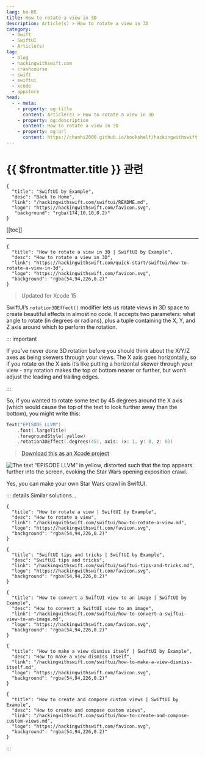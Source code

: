 ```yaml
---
lang: ko-KR
title: How to rotate a view in 3D
description: Article(s) > How to rotate a view in 3D
category:
  - Swift
  - SwiftUI
  - Article(s)
tag: 
  - blog
  - hackingwithswift.com
  - crashcourse
  - swift
  - swiftui
  - xcode
  - appstore
head:
  - - meta:
    - property: og:title
      content: Article(s) > How to rotate a view in 3D
    - property: og:description
      content: How to rotate a view in 3D
    - property: og:url
      content: https://chanhi2000.github.io/bookshelf/hackingwithswift.com/swiftui/how-to-rotate-a-view-in-3d.html
---
```


# {{ $frontmatter.title }} 관련

```component VPCard
{
  "title": "SwiftUI by Example",
  "desc": "Back to Home",
  "link": "/hackingwithswift.com/swiftui/README.md",
  "logo": "https://hackingwithswift.com/favicon.svg",
   "background": "rgba(174,10,10,0.2)"
}
```

[[toc]]

---

```component VPCard
{
  "title": "How to rotate a view in 3D | SwiftUI by Example",
  "desc": "How to rotate a view in 3D",
  "link": "https://hackingwithswift.com/quick-start/swiftui/how-to-rotate-a-view-in-3d",
  "logo": "https://hackingwithswift.com/favicon.svg",
  "background": "rgba(54,94,226,0.2)"
}
```

> Updated for Xcode 15

SwiftUI’s `rotation3DEffect()` modifier lets us rotate views in 3D space to create beautiful effects in almost no code. It accepts two parameters: what angle to rotate (in degrees or radians), plus a tuple containing the X, Y, and Z axis around which to perform the rotation.

::: important

If you’ve never done 3D rotation before you should think about the X/Y/Z axes as being skewers through your views. The X axis goes horizontally, so if you rotate on the X axis it’s like putting a horizontal skewer through your view - any rotation makes the top or bottom nearer or further, but won’t adjust the leading and trailing edges.

:::

So, if you wanted to rotate some text by 45 degrees around the X axis (which would cause the top of the text to look further away than the bottom), you might write this:

```swift
Text("EPISODE LLVM")
    .font(.largeTitle)
    .foregroundStyle(.yellow)
    .rotation3DEffect(.degrees(45), axis: (x: 1, y: 0, z: 0))
```

> [<VPIcon icon="fas fa-file-zipper"/>Download this as an Xcode project](https://hackingwithswift.com/files/projects/swiftui/how-to-rotate-a-view-in-3d-1.zip)

![The text “EPISODE LLVM” in yellow, distorted such that the top appears further into the screen, evoking the Star Wars opening exposition crawl.](https://hackingwithswift.com/img/books/quick-start/swiftui/how-to-rotate-a-view-in-3d-1~dark@2x.png)

Yes, you can make your own Star Wars crawl in SwiftUI.

::: details Similar solutions…

```component VPCard
{
  "title": "How to rotate a view | SwiftUI by Example",
  "desc": "How to rotate a view",
  "link": "/hackingwithswift.com/swiftui/how-to-rotate-a-view.md",
  "logo": "https://hackingwithswift.com/favicon.svg",
  "background": "rgba(54,94,226,0.2)"
}
```

```component VPCard
{
  "title": "SwiftUI tips and tricks | SwiftUI by Example",
  "desc": "SwiftUI tips and tricks",
  "link": "/hackingwithswift.com/swiftui/swiftui-tips-and-tricks.md",
  "logo": "https://hackingwithswift.com/favicon.svg",
  "background": "rgba(54,94,226,0.2)"
}
```

```component VPCard
{
  "title": "How to convert a SwiftUI view to an image | SwiftUI by Example",
  "desc": "How to convert a SwiftUI view to an image",
  "link": "/hackingwithswift.com/swiftui/how-to-convert-a-swiftui-view-to-an-image.md",
  "logo": "https://hackingwithswift.com/favicon.svg",
  "background": "rgba(54,94,226,0.2)"
}
```

```component VPCard
{
  "title": "How to make a view dismiss itself | SwiftUI by Example",
  "desc": "How to make a view dismiss itself",
  "link": "/hackingwithswift.com/swiftui/how-to-make-a-view-dismiss-itself.md",
  "logo": "https://hackingwithswift.com/favicon.svg",
  "background": "rgba(54,94,226,0.2)"
}
```

```component VPCard
{
  "title": "How to create and compose custom views | SwiftUI by Example",
  "desc": "How to create and compose custom views",
  "link": "/hackingwithswift.com/swiftui/how-to-create-and-compose-custom-views.md",
  "logo": "https://hackingwithswift.com/favicon.svg",
  "background": "rgba(54,94,226,0.2)"
}
```

:::

